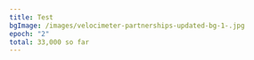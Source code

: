 ```yaml
---
title: Test
bgImage: /images/velocimeter-partnerships-updated-bg-1-.jpg
epoch: "2"
total: 33,000 so far
---
```


#
